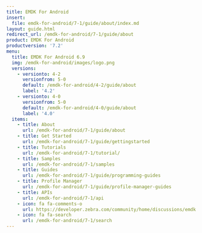 ```yaml
---
title: EMDK For Android
insert:
  file: emdk-for-android/7-1/guide/about/index.md
layout: guide.html
redirect_url: /emdk-for-android/7-1/guide/about
product: EMDK For Android
productversion: '7.2'
menu:
  title: EMDK For Android 6.9
  img: /emdk-for-android/images/logo.png
  versions:
    - versionto: 4-2
      versionfrom: 5-0
      default: /emdk-for-android/4-2/guide/about
      label: '4.2'
    - versionto: 4-0
      versionfrom: 5-0
      default: /emdk-for-android/4-0/guide/about
      label: '4.0'
  items:
    - title: About
      url: /emdk-for-android/7-1/guide/about
    - title: Get Started
      url: /emdk-for-android/7-1/guide/gettingstarted
    - title: Tutorials
      url: /emdk-for-android/7-1/tutorial/
    - title: Samples
      url: /emdk-for-android/7-1/samples
    - title: Guides
      url: /emdk-for-android/7-1/guide/programming-guides
    - title: Profile Manager
      url: /emdk-for-android/7-1/guide/profile-manager-guides
    - title: APIs
      url: /emdk-for-android/7-1/api
    - icon: fa fa-comments-o
      url: https://developer.zebra.com/community/home/discussions/emdk
    - icon: fa fa-search
      url: /emdk-for-android/7-1/search
---
```


